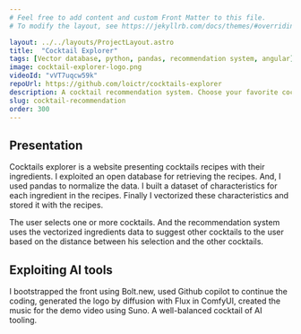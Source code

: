 ```yaml
---
# Feel free to add content and custom Front Matter to this file.
# To modify the layout, see https://jekyllrb.com/docs/themes/#overriding-theme-defaults

layout: ../../layouts/ProjectLayout.astro
title:  "Cocktail Explorer"
tags: [Vector database, python, pandas, recommendation system, angular]
image: cocktail-explorer-logo.png
videoId: "vVT7uqcw59k"
repoUrl: https://github.com/loictr/cocktails-explorer
description: A cocktail recommendation system. Choose your favorite cocktails, and the engine will suggest others you might like.
slug: cocktail-recommendation
order: 300
---
```


## Presentation

Cocktails explorer is a website presenting cocktails recipes with their ingredients. I exploited an open database for retrieving the recipes. And, I used pandas to normalize the data. I built a dataset of characteristics for each ingredient in the recipes. Finally I vectorized these characteristics and stored it with the recipes.

The user selects one or more cocktails. And the recommendation system uses the vectorized ingredients data to suggest other cocktails to the user based on the distance between his selection and the other cocktails.

## Exploiting AI tools

I bootstrapped the front using Bolt.new, used Github copilot to continue the coding, generated the logo by diffusion with Flux in ComfyUI, created the music for the demo video using Suno. A well-balanced cocktail of AI tooling.